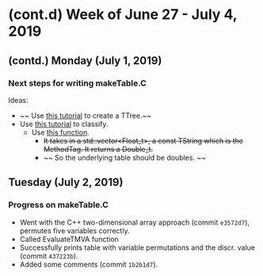 # (cont.d) Week of June 27 - July 4, 2019

## (contd.) Monday (July 1, 2019)

### Next steps for writing makeTable.C

Ideas: 
* ~~ Use [this tutorial](https://root.cern.ch/root/html/tutorials/tree/tree1.C.html) to create a TTree.~~
* Use [this tutorial](https://root.cern.ch/root/html608/TMVAClassificationCategoryApplication_8C.html) to classify. 
  * Use [this function](https://root.cern.ch/root/html608/classTMVA_1_1Reader.html#a209436a06ae04b848c9ac98b367e0dd6).
    *  ~~It takes in a std::vector<Float_t>, a const TString which is the MethodTag. It returns a Double_t.~~ 
    * ~~ So the underlying table should be doubles. ~~

## Tuesday (July 2, 2019)

### Progress on makeTable.C

- Went with the C++ two-dimensional array approach (commit `e3572d7`), permutes five variables correctly.
- Called EvaluateTMVA function
- Successfully prints table with variable permutations and the discr. value (commit `437223b`).
- Added some comments (commit `1b2b1d7`).

